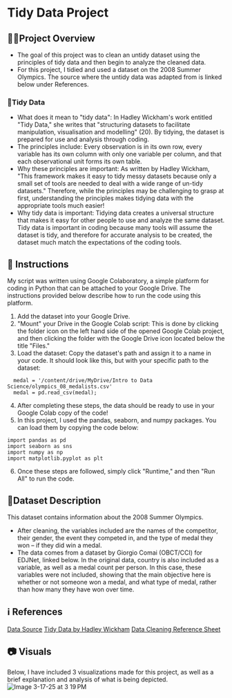 # Tidy Data Project 
## 🧑‍🏫Project Overview  
- The goal of this project was to clean an untidy dataset using the principles of tidy data and then begin to analyze the cleaned data.
- For this project, I tidied and used a dataset on the 2008 Summer Olympics. The source where the untidy data was adapted from is linked below under References. 

### 🧹Tidy Data  
- What does it mean to "tidy data": In Hadley Wickham's work entitled "Tidy Data," she writes that "structuring datasets to facilitate manipulation, visualisation and modelling" (20). By tidying, the dataset is prepared for use and analysis through coding.
- The principles include: Every observation is in its own row, every variable has its own column with only one variable per column, and that each observational unit forms its own table.
- Why these principles are important: As written by Hadley Wickham, "This framework makes it easy to tidy messy datasets because only a small set of tools are needed to deal with a wide range of un-tidy datasets." Therefore, while the principles may be challenging to grasp at first, understanding the principles makes tidying data with the appropriate tools much easier! 
- Why tidy data is important: Tidying data creates a universal structure that makes it easy for other people to use and analyze the same dataset. Tidy data is important in coding because many tools will assume the dataset is tidy, and therefore for accurate analysis to be created, the dataset much match the expectations of the coding tools.
  
## 📖 Instructions 
My script was written using Google Colaboratory, a simple platform for coding in Python that can be attached to your Google Drive. The instructions provided below describe how to run the code using this platform. 
1. Add the dataset into your Google Drive.
2. "Mount" your Drive in the Google Colab script: This is done by clicking the folder icon on the left hand side of the opened Google Colab project, and then clicking the folder with the Google Drive icon located below the title "Files."
3. Load the dataset: Copy the dataset's path and assign it to a name in your code. It should look like this, but with your specific path to the dataset:
````
  medal = '/content/drive/MyDrive/Intro to Data Science/olympics_08_medalists.csv'
  medal = pd.read_csv(medal);
````
4. After completing these steps, the data should be ready to use in your Google Colab copy of the code!
5. In this project, I used the pandas, seaborn, and numpy packages. You can load them by copying the code below:
````
import pandas as pd
import seaborn as sns
import numpy as np
import matplotlib.pyplot as plt
````
6. Once these steps are followed, simply click "Runtime," and then "Run All" to run the code.

## 📕Dataset Description 
This dataset contains information about the 2008 Summer Olympics.
- After cleaning, the variables included are the names of the competitor, their gender, the event they competed in, and the type of medal they won – if they did win a medal.
- The data comes from a dataset by Giorgio Comai (OBCT/CCI) for EDJNet, linked below. In the original data, country is also included as a variable, as well as a medal count per person. In this case, these variables were not included, showing that the main objective here is whether or not someone won a medal, and what type of medal, rather than how many they have won over time.

## ℹ️ References 
[Data Source](https://edjnet.github.io/OlympicsGoNUTS/2008/)
[Tidy Data by Hadley Wickham](https://vita.had.co.nz/papers/tidy-data.pdf)
[Data Cleaning Reference Sheet](https://pandas.pydata.org/Pandas_Cheat_Sheet.pdf)

## 📷 Visuals 
Below, I have included 3 visualizations made for this project, as well as a brief explanation and analysis of what is being depicted. 
![Image 3-17-25 at 3 19 PM](https://github.com/user-attachments/assets/48a94d57-9fc6-4e52-b74c-97a6ca934bf8)

